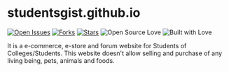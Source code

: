 # studentsgist.github.io

[![Open Issues](https://img.shields.io/github/issues/Students-Gist/Studentsgist?style=for-the-badge&logo=github)](https://github.com/Students-Gist/Studentsgist/issues) [![Forks](https://img.shields.io/github/forks/Students-Gist/Studentsgist?style=for-the-badge&logo=github)](https://github.com/Students-Gist/Studentsgist/network/members) [![Stars](https://img.shields.io/github/stars/Students-Gist/Studentsgist?style=for-the-badge&logo=reverbnation)](https://github.com/code-monk08/connect-four/stargazers) ![Open Source Love](https://img.shields.io/badge/Open%20Source-%E2%99%A5-red?style=for-the-badge&logo=open-source-initiative) ![Built with Love](https://img.shields.io/badge/Built%20With-%E2%99%A5-critical?style=for-the-badge&logo=ko-fi)

It is a e-commerce, e-store and forum website for Students of Colleges/Students.
This website doesn't allow selling and purchase of any living being, pets, animals and foods.
